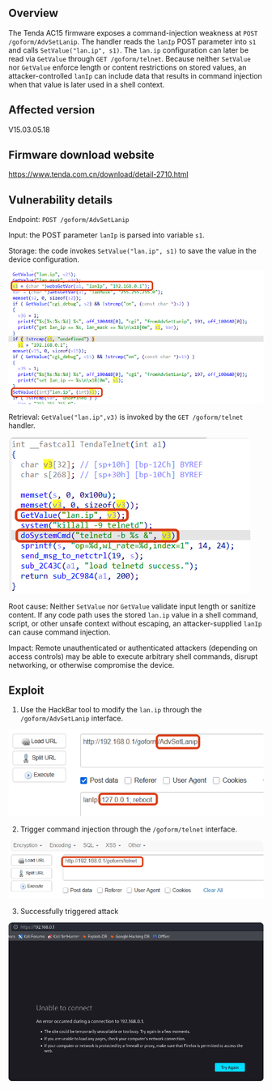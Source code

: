 ## Overview

The Tenda AC15 firmware exposes a command-injection weakness at `POST /goform/AdvSetLanip`. The handler reads the `lanIp` POST parameter into `s1` and calls `SetValue("lan.ip", s1)`. The `lan.ip` configuration can later be read via `GetValue` through `GET /goform/telnet`. Because neither `SetValue` nor `GetValue` enforce length or content restrictions on stored values, an attacker-controlled `lanIp` can include data that results in command injection when that value is later used in a shell context.

## Affected version

V15.03.05.18

## Firmware download website 

https://www.tenda.com.cn/download/detail-2710.html

## Vulnerability details

Endpoint: `POST /goform/AdvSetLanip`

Input: the POST parameter `lanIp` is parsed into variable `s1`.

Storage: the code invokes `SetValue("lan.ip", s1)` to save the value in the device configuration.

![](https://raw.githubusercontent.com/abcdefg-png/images2/main/%E5%B1%80%E9%83%A8%E6%88%AA%E5%8F%96_20250929_103110.png)

Retrieval: `GetValue("lan.ip",v3)` is invoked by the `GET /goform/telnet` handler.

![](https://raw.githubusercontent.com/abcdefg-png/images2/main/%E5%B1%80%E9%83%A8%E6%88%AA%E5%8F%96_20250929_104043.png)

Root cause: Neither `SetValue` nor `GetValue` validate input length or sanitize content. If any code path uses the stored `lan.ip` value in a shell command, script, or other unsafe context without escaping, an attacker-supplied `lanIp` can cause command injection.

Impact: Remote unauthenticated or authenticated attackers (depending on access controls) may be able to execute arbitrary shell commands, disrupt networking, or otherwise compromise the device.

## Exploit

1. Use the HackBar tool to modify the `lan.ip` through the `/goform/AdvSetLanip` interface.

![](https://raw.githubusercontent.com/abcdefg-png/images2/main/%E5%B1%80%E9%83%A8%E6%88%AA%E5%8F%96_20250929_104556.png)

2. Trigger command injection through the `/goform/telnet` interface.

![](https://raw.githubusercontent.com/abcdefg-png/images2/main/%E5%B1%80%E9%83%A8%E6%88%AA%E5%8F%96_20250929_105016.png)

3. Successfully triggered attack

![](https://raw.githubusercontent.com/abcdefg-png/images2/main/%E5%B1%80%E9%83%A8%E6%88%AA%E5%8F%96_20250929_102621.png)

